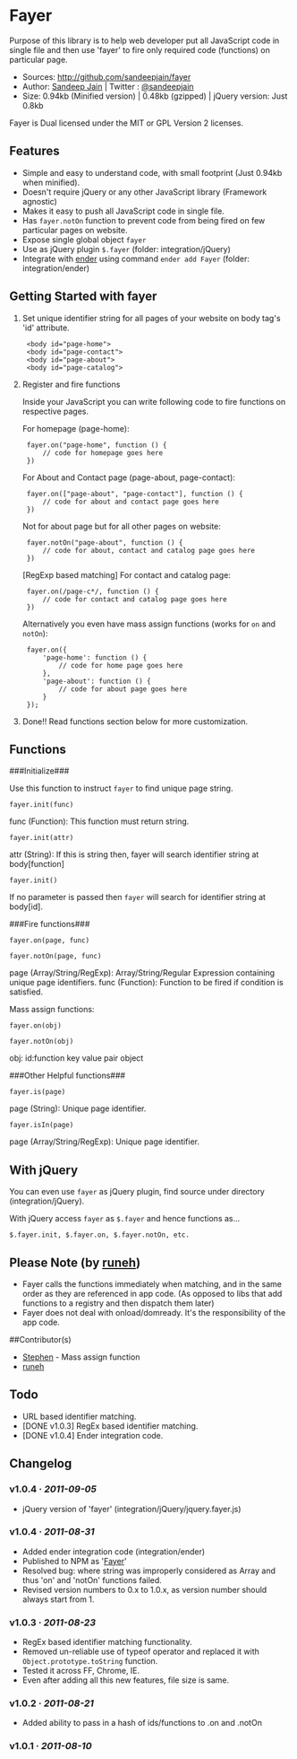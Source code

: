 # Fayer

Purpose of this library is to help web developer put all JavaScript code in single file and then use 'fayer' to fire only required code (functions) on particular page.

* Sources: <http://github.com/sandeepjain/fayer>
* Author: [Sandeep Jain](http://jsvrocks.com/) | Twitter : [@sandeepjain](http://twitter.com/#!/sandeepjain)
* Size: 0.94kb (Minified version) | 0.48kb (gzipped) | jQuery version: Just 0.8kb

Fayer is Dual licensed under the MIT or GPL Version 2 licenses.  

## Features

* Simple and easy to understand code, with small footprint (Just 0.94kb when minified).
* Doesn't require jQuery or any other JavaScript library (Framework agnostic)
* Makes it easy to push all JavaScript code in single file.
* Has `fayer.notOn` function to prevent code from being fired on few particular pages on website.
* Expose single global object `fayer`
* Use as jQuery plugin `$.fayer` (folder: integration/jQuery)
* Integrate with [ender](http://ender.no.de/) using command `ender add Fayer` (folder: integration/ender)

## Getting Started with fayer

1. Set unique identifier string for all pages of your website on body tag's 'id' attribute.

		<body id="page-home">
		<body id="page-contact">
		<body id="page-about">
		<body id="page-catalog">
	
2. Register and fire functions

	Inside your JavaScript you can write following code to fire functions on respective pages.
	
	For homepage (page-home):
	
		fayer.on("page-home", function () {
			// code for homepage goes here
		})
	
	For About and Contact page (page-about, page-contact):
	
		fayer.on(["page-about", "page-contact"], function () {
			// code for about and contact page goes here
		})

	Not for about page but for all other pages on website:
	
		fayer.notOn("page-about", function () {
			// code for about, contact and catalog page goes here
		})
	
	[RegExp based matching] For contact and catalog page:
	
		fayer.on(/page-c*/, function () {
			// code for contact and catalog page goes here
		})

	Alternatively you even have mass assign functions (works for `on` and `notOn`):

		fayer.on({
			'page-home': function () {
				// code for home page goes here
			},
			'page-about': function () {
				// code for about page goes here
			}
		});

3. Done!! Read functions section below for more customization.

## Functions

###Initialize###

Use this function to instruct `fayer` to find unique page string.

`fayer.init(func)`

func (Function): This function must return string.

`fayer.init(attr)`  

attr (String): If this is string then, fayer will search identifier string at body[function]

`fayer.init()`

If no parameter is passed then `fayer` will search for identifier string at body[id].

###Fire functions###

`fayer.on(page, func)`

`fayer.notOn(page, func)`

page (Array/String/RegExp): Array/String/Regular Expression containing unique page identifiers.
func (Function): Function to be fired if condition is satisfied.

Mass assign functions:

`fayer.on(obj)`

`fayer.notOn(obj)`

obj: id:function key value pair object

###Other Helpful functions###

`fayer.is(page)`

page (String): Unique page identifier.

`fayer.isIn(page)`

page (Array/String/RegExp): Unique page identifier. 

## With jQuery

You can even use `fayer` as jQuery plugin, find source under directory (integration/jQuery).

With jQuery access `fayer` as `$.fayer` and hence functions as...

`$.fayer.init, $.fayer.on, $.fayer.notOn, etc.`

## Please Note (by [runeh](https://github.com/runeh))

* Fayer calls the functions immediately when matching, and in the same order as they are referenced in app code. (As opposed to libs that add functions to a registry and then dispatch them later)
* Fayer does not deal with onload/domready. It's the responsibility of the app code.

##Contributor(s)

* [Stephen](https://github.com/wyattdanger) - Mass assign function
* [runeh](https://github.com/runeh)

## Todo

* URL based identifier matching.
* [DONE v1.0.3] RegEx based identifier matching.
* [DONE v1.0.4] Ender integration code.

## Changelog

### v1.0.4 · *2011-09-05*
- jQuery version of 'fayer' (integration/jQuery/jquery.fayer.js)

### v1.0.4 · *2011-08-31*

- Added ender integration code (integration/ender)
- Published to NPM as '[Fayer](http://search.npmjs.org/#/Fayer)'
- Resolved bug: where string was improperly considered as Array and thus 'on' and 'notOn' functions failed.
- Revised version numbers to 0.x to 1.0.x, as version number should always start from 1.

### v1.0.3 · *2011-08-23*

- RegEx based identifier matching functionality.
- Removed un-reliable use of typeof operator and replaced it with `Object.prototype.toString` function.
- Tested it across FF, Chrome, IE.
- Even after adding all this new features, file size is same.

### v1.0.2 · *2011-08-21*

- Added ability to pass in a hash of ids/functions to .on and .notOn

### v1.0.1 · *2011-08-10*

